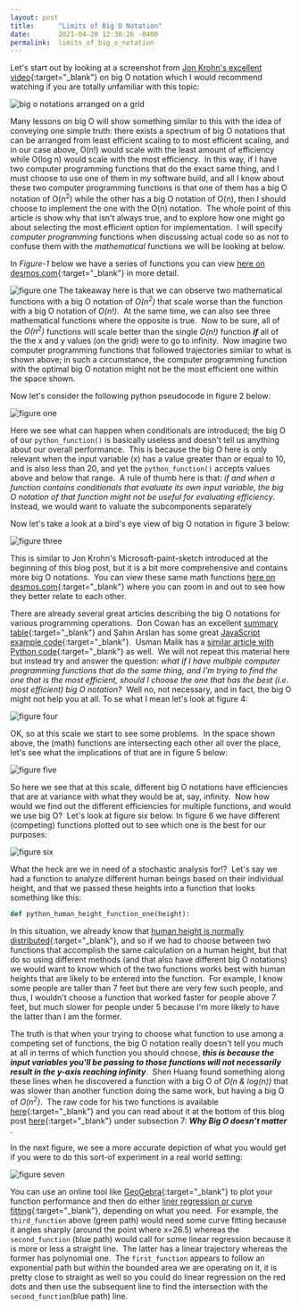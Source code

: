 ```yaml
---
layout: post
title:      "Limits of Big O Notation"
date:       2021-04-20 12:30:26 -0400
permalink:  limits_of_big_o_notation
---
```


Let's start out by looking at a screenshot from [Jon Krohn's excellent video](https://www.youtube.com/watch?v=5yJ_QLec0Lc){:target="_blank"} on big O notation which I would recommend watching if you are totally unfamiliar with this topic:

![big o notations arranged on a grid](https://i.imgur.com/pUzkOKi.png)

Many lessons on big O will show something similar to this with the idea of conveying one simple truth: there exists a spectrum of big O notations that can be arranged from least efficient scaling to to most efficient scaling, and in our case above, O(n!) would scale with the least amount of efficiency while O(log n) would scale with the most efficiency.&nbsp;  In this way, if I have two computer programming functions that do the exact same thing, and I must choose to use one of them in my software build, and all I know about these two computer programming functions is that one of them has a big O notation of O(n<sup>2</sup>) while the other has a big O notation of O(n), then I should choose to implement the one with the O(n) notation.&nbsp;  The whole point of this article is show why that isn't always true, and to explore how one might go about selecting the most efficient option for implementation.&nbsp;  I will specify *computer programming* functions when discussing actual code so as not to confuse them with the *mathematical* functions we will be looking at below.&nbsp;

In *Figure-1* below we have a series of functions you can view [here on desmos.com](https://www.desmos.com/calculator/nuzg9tvbl9){:target="_blank"} in more detail.

![figure one](https://i.imgur.com/Wn80aNK.png)
The takeaway here is that we can observe two mathematical functions with a big O notation of *O(n<sup>2</sup>)* that scale worse than the function with a big O notation of *O(n!)*.&nbsp;  At the same time, we can also see three mathematical functions where the opposite is true.&nbsp;  Now to be sure, all of the *O(n<sup>2</sup>)* functions will scale better than the single *O(n!)* function ***if*** all of the the x and y values (on the grid) were to go to infinity.&nbsp;  Now imagine two computer programming functions that followed trajectories similar to what is shown above; in such a circumstance, the computer programming function with the optimal big O notation might not be the most efficient one within the space shown.&nbsp;

Now let's consider the following python pseudocode in figure 2 below:

![figure one](https://i.imgur.com/mBr9POG.png)

Here we see what can happen when conditionals are introduced; the big O of our `python_function()` is basically useless and doesn't tell us anything about our overall performance.&nbsp; This is because the big O here is only relevant when the input variable (x) has a value greater than or equal to 10, and is also less than 20, and yet the `python_function()` accepts values above and below that range.&nbsp;   A rule of thumb here is that: *if and when a function contains conditionals that evaluate its own input variable, the big O notation of that function might not be useful for evaluating efficiency*.&nbsp;  Instead, we would want to valuate the subcomponents separately

Now let's take a look at a bird's eye view of big O notation in figure 3 below:

![figure three](https://i.imgur.com/goIpYaX.png)

This is similar to Jon Krohn's Microsoft-paint-sketch introduced at the beginning of this blog post, but it is a bit more comprehensive and contains more big O notations.&nbsp;  You can view these same math functions [here on desmos.com](https://www.desmos.com/calculator/wanscrgyzq){:target="_blank"} where you can zoom in and out to see how they better relate to each other.&nbsp;

There are already several great articles describing the big O notations for various programming operations.&nbsp;  Don Cowan has an excellent [summary table](https://www.donkcowan.com/blog/2013/5/11/big-o-notation){:target="_blank"} and Şahin Arslan has some great [JavaScript example code](https://dev.to/humblecoder00/comprehensive-big-o-notation-guide-in-plain-english-using-javascript-3n6m){:target="_blank"}.&nbsp;  Usman Malik has a [similar article with Python code](https://stackabuse.com/big-o-notation-and-algorithm-analysis-with-python-examples/){:target="_blank"} as well.&nbsp;  We will not repeat this material here but instead try and answer the question: *what if I have multiple computer programming functions that do the same thing, and I'm trying to find the one that is the most efficient, should I choose the one that has the best (i.e. most efficient) big O notation?*&nbsp;  Well no, not necessary, and in fact, the big O might not help you at all.  To se what I mean let's look at figure 4:

![figure four](https://i.imgur.com/ckl1wMy.png)

OK, so at this scale we start to see some problems.&nbsp;  In the space shown above, the (math) functions are intersecting each other all over the place, let's see what the implications of that are in figure 5 below:

![figure five](https://i.imgur.com/mi0gAWf.png)

So here we see that at this scale, different big O notations have efficiencies that are at variance with what they would be at, say, infinity.&nbsp;  Now how would we find out the different efficiencies for multiple functions, and would we use big O?&nbsp;  Let's look at figure six below.  In figure 6 we have different (competing) functions plotted out to see which one is the best for our purposes:

![figure six](https://i.imgur.com/vfg7NbN.png)

What the heck are we in need of a stochastic analysis for!?&nbsp;  Let's say we had a function to analyze different human beings based on their individual height, and that we passed these heights into a function that looks something like this:
```python
def python_human_height_function_one(height):
```
In this situation, we already know that [human height is normally distributed](https://ourworldindata.org/human-height#height-is-normally-distributed){:target="_blank"}, and so if we had to choose between two functions that accomplish the same calculation on a human height, but that do so using different methods (and that also have different big O notations) we would want to know which of the two functions works best with human heights that are likely to be entered into the function.&nbsp;  For example, I know some people are taller than 7 feet but there are very few such people, and thus, I wouldn't choose a function that worked faster for people above 7 feet, but much slower for people under 5 because I'm more likely to have the latter than I am the former.&nbsp;

The truth is that when your trying to choose what function to use among a competing set of functions, the big O notation really doesn't tell you much at all in terms of which function you should choose, ***this is because the input variables you'll be passing to those functions will not necessarily result in the y-axis reaching infinity***.&nbsp;  Shen Huang found something along these lines when he discovered a function with a big O of *O(n & log(n))* that was slower than another function doing the same work, but having a big O of *O(n<sup>2</sup>)*.&nbsp;  The raw code for his two functions is available [here](https://trinket.io/python/87a3166026){:target="_blank"} and you can read about it at the bottom of this blog post [here](https://www.freecodecamp.org/news/big-o-notation-why-it-matters-and-why-it-doesnt-1674cfa8a23c/#Why-BigO-doesn%E2%80%99t-matter){:target="_blank"} under subsection 7: ***Why Big O doesn’t matter*** .&nbsp;


In the next figure, we see a more accurate depiction of what you would get if you were to do this sort-of experiment in a real world setting:

![figure seven](https://i.imgur.com/FSsmbdS.png)

You can use an online tool like [GeoGebra](https://www.geogebra.org/){:target="_blank"} to plot your function performance and then do either [liner regression or curve fitting](https://www.youtube.com/watch?v=TmYl6k4e_AE){:target="_blank"}, depending on what you need.&nbsp;  For example, the `third_function` above (green path) would need some curve fitting because it angles sharply (around the point where x=26.5) whereas the `second_function` (blue path) would call for some linear regression because it is more or less a straight line.&nbsp;  The latter has a linear trajectory whereas the former has polynomial one.&nbsp;  The `first_function` appears to follow an exponential path but within the bounded area we are operating on it, it is pretty close to straight as well so you could do linear regression on the red dots and then use the subsequent line to find the intersection with the `second_function`(blue path) line.&nbsp;
